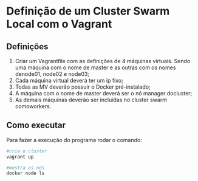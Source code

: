 # Definição de um Cluster Swarm Local com o Vagrant
## Definições
1. Criar um Vagrantfile com as definições de 4 máquinas virtuais. Sendo uma máquina com o nome de master e as outras com os nomes denode01, node02 e node03;
2. Cada máquina virtual deverá ter um ip fixo;
3. Todas as MV deverão possuir o Docker pré-instalado;
4. A máquina com o nome de master deverá ser o nó manager docluster;
5. As demais máquinas deverão ser incluídas no cluster swarm comoworkers.

## Como executar
Para fazer a execução do  programa rodar o comando:
```bash
#cria o cluster
vagrant up

#mostra os nós
docker node ls
```